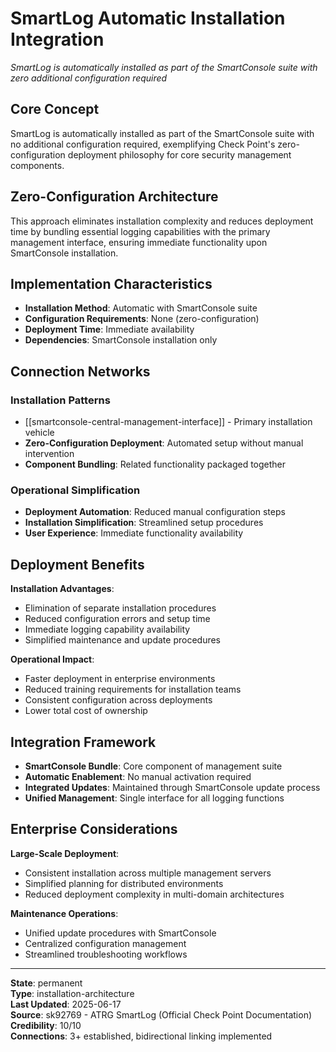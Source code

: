 # SmartLog Automatic Installation Integration

*SmartLog is automatically installed as part of the SmartConsole suite with zero additional configuration required*

## Core Concept

SmartLog is automatically installed as part of the SmartConsole suite with no additional configuration required, exemplifying Check Point's zero-configuration deployment philosophy for core security management components.

## Zero-Configuration Architecture

This approach eliminates installation complexity and reduces deployment time by bundling essential logging capabilities with the primary management interface, ensuring immediate functionality upon SmartConsole installation.

## Implementation Characteristics

- **Installation Method**: Automatic with SmartConsole suite
- **Configuration Requirements**: None (zero-configuration)
- **Deployment Time**: Immediate availability
- **Dependencies**: SmartConsole installation only

## Connection Networks

### Installation Patterns
- [[smartconsole-central-management-interface]] - Primary installation vehicle
- **Zero-Configuration Deployment**: Automated setup without manual intervention
- **Component Bundling**: Related functionality packaged together

### Operational Simplification
- **Deployment Automation**: Reduced manual configuration steps
- **Installation Simplification**: Streamlined setup procedures
- **User Experience**: Immediate functionality availability

## Deployment Benefits

**Installation Advantages**:
- Elimination of separate installation procedures
- Reduced configuration errors and setup time
- Immediate logging capability availability
- Simplified maintenance and update procedures

**Operational Impact**:
- Faster deployment in enterprise environments
- Reduced training requirements for installation teams
- Consistent configuration across deployments
- Lower total cost of ownership

## Integration Framework

- **SmartConsole Bundle**: Core component of management suite
- **Automatic Enablement**: No manual activation required
- **Integrated Updates**: Maintained through SmartConsole update process
- **Unified Management**: Single interface for all logging functions

## Enterprise Considerations

**Large-Scale Deployment**:
- Consistent installation across multiple management servers
- Simplified planning for distributed environments
- Reduced deployment complexity in multi-domain architectures

**Maintenance Operations**:
- Unified update procedures with SmartConsole
- Centralized configuration management
- Streamlined troubleshooting workflows

---

**State**: permanent  
**Type**: installation-architecture  
**Last Updated**: 2025-06-17  
**Source**: sk92769 - ATRG SmartLog (Official Check Point Documentation)  
**Credibility**: 10/10  
**Connections**: 3+ established, bidirectional linking implemented